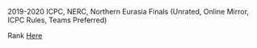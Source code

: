 2019-2020 ICPC, NERC, Northern Eurasia Finals (Unrated, Online Mirror, ICPC Rules, Teams Preferred)

Rank [Here](https://vjudge.net/contest/477822#rank)